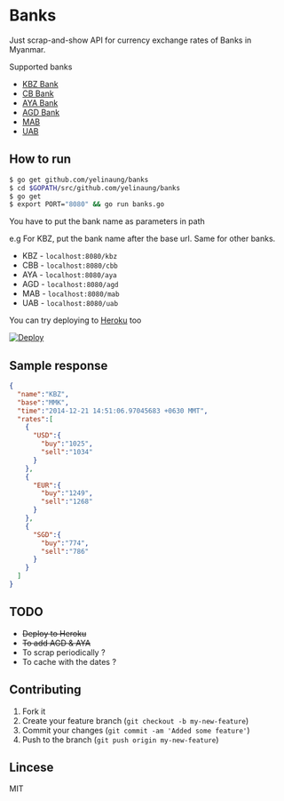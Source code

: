 # Banks

Just scrap-and-show API for currency exchange rates of Banks in Myanmar.

Supported banks

- [KBZ Bank](http://www.kbzbank.com)
- [CB Bank](http://www.cbbank.com.mm)
- [AYA Bank](http://ayabank.com)
- [AGD Bank](http://www.agdbank.com)
- [MAB](http://www.mabbank.com)
- [UAB](http://www.unitedamarabank.com)


## How to run

```bash
$ go get github.com/yelinaung/banks
$ cd $GOPATH/src/github.com/yelinaung/banks
$ go get
$ export PORT="8080" && go run banks.go
```

You have to put the bank name as parameters in path

e.g For KBZ, put the bank name after the base url. Same for other banks.

- KBZ - `localhost:8080/kbz`
- CBB - `localhost:8080/cbb`
- AYA - `localhost:8080/aya`
- AGD - `localhost:8080/agd`
- MAB - `localhost:8080/mab`
- UAB - `localhost:8080/uab`

You can try deploying to [Heroku](www.heroku.com) too

[![Deploy](https://www.herokucdn.com/deploy/button.svg)](https://heroku.com/deploy)

## Sample response

```json
{
  "name":"KBZ",
  "base":"MMK",
  "time":"2014-12-21 14:51:06.97045683 +0630 MMT",
  "rates":[
    {
      "USD":{
        "buy":"1025",
        "sell":"1034"
      }
    },
    {
      "EUR":{
        "buy":"1249",
        "sell":"1268"
      }
    },
    {
      "SGD":{
        "buy":"774",
        "sell":"786"
      }
    }
  ]
}
```

## TODO

- ~~Deploy to Heroku~~
- ~~To add AGD & AYA~~
- To scrap periodically ?
- To cache with the dates ?

## Contributing

  1. Fork it
  2. Create your feature branch (`git checkout -b my-new-feature`)
  3. Commit your changes (`git commit -am 'Added some feature'`)
  4. Push to the branch (`git push origin my-new-feature`)


## Lincese
MIT

